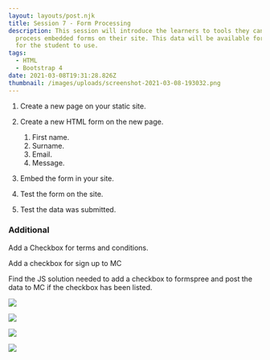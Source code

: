 ```yaml
---
layout: layouts/post.njk
title: Session 7 - Form Processing
description: This session will introduce the learners to tools they can use to
  process embedded forms on their site. This data will be available for analysis
  for the student to use.
tags:
  - HTML
  - Bootstrap 4
date: 2021-03-08T19:31:28.826Z
thumbnail: /images/uploads/screenshot-2021-03-08-193032.png
---
```

<!--StartFragment-->

1. Create a new page on your static site.
2. Create a new HTML form on the new page.

   1. First name.
   2. Surname.
   3. Email.
   4. Message.
3. Embed the form in your site.
4. Test the form on the site.
5. Test the data was submitted.

### [](https://jamstack.tcg.camp/from-processing#additional)**Additional**

Add a Checkbox for terms and conditions.

Add a checkbox for sign up to MC

Find the JS solution needed to add a checkbox to formspree and post the data to MC if the checkbox has been listed.

![](/images/uploads/screenshot_2021-03-01_191206.png)

![](/images/uploads/screenshot_2021-03-01_192015.png)

![](/images/uploads/screenshot_2021-03-01_201115.png)

![](/images/uploads/screenshot_2021-03-01_203704.png)



<!--EndFragment-->
